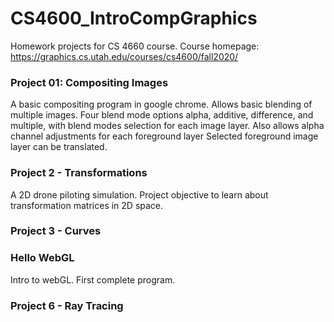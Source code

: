 <h1> CS4600_IntroCompGraphics </h1>

Homework projects for CS 4660 course. 
Course homepage: https://graphics.cs.utah.edu/courses/cs4600/fall2020/

<h3> Project 01: Compositing Images </h3> 
<p>  A basic compositing program in google chrome.
Allows basic blending of multiple images.
Four blend mode options alpha, additive, difference, and multiple, with blend modes selection for each image layer. 
Also allows alpha channel adjustments for each foreground layer
Selected foreground image layer can be translated. 
</p>

<h3> Project 2 - Transformations </h3>
<p> A 2D drone piloting simulation. Project objective to learn about transformation matrices in 2D space.</p>

<h3> Project 3 - Curves </h3> 
<p> </p>

<h3> Hello WebGL </h3> 
<p> Intro to webGL. First complete program.</p>

<h3> Project 6 - Ray Tracing </h3> 
<p> </p>
